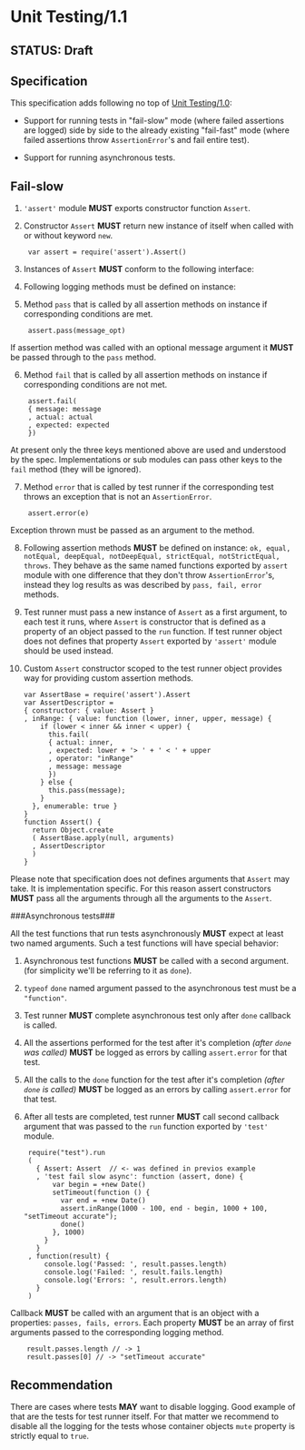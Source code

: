 Unit Testing/1.1
================

STATUS: Draft
-------------

Specification
-------------

This specification adds following no top of [Unit Testing/1.0]:

- Support for running tests in "fail-slow" mode (where failed
assertions are logged) side by side to the already existing
"fail-fast" mode (where failed assertions throw `AssertionError`'s
and fail entire test).

- Support for running asynchronous tests.


Fail-slow
---------

1. `'assert'` module **MUST** exports constructor function `Assert`.

2. Constructor `Assert` **MUST** return new instance of itself
when called with or without keyword `new`.

        var assert = require('assert').Assert()

3. Instances of `Assert` **MUST** conform to the following interface:

4. Following logging methods must be defined on instance:

5. Method `pass` that is called by all assertion methods on
instance if corresponding conditions are met.

        assert.pass(message_opt)

  If assertion method was called with an optional message argument
  it **MUST** be passed through to the `pass` method.

6. Method `fail` that is called by all assertion methods on
instance if corresponding conditions are not met.

        assert.fail(
        { message: message
        , actual: actual
        , expected: expected
        })

  At present only the three keys mentioned above are used and
  understood by the spec. Implementations or sub modules can
  pass other keys to the `fail` method (they will be ignored). 

7. Method `error` that is called by test runner if the
corresponding test throws an exception that is not an
`AssertionError`.

        assert.error(e)

  Exception thrown must be passed as an argument to the method.

8. Following assertion methods **MUST** be defined on instance:
`ok, equal, notEqual, deepEqual, notDeepEqual, strictEqual,
notStrictEqual, throws`. They behave as the same named functions
exported by `assert` module with one difference that they don't
throw `AssertionError`'s, instead they log results as was
described by `pass, fail, error` methods.

9. Test runner must pass a new instance of `Assert` as a first
argument, to each test it runs, where `Assert` is constructor
that is defined as a property of an object passed to the `run` function.
If test runner object does not defines that property
`Assert` exported by `'assert'` module should be used instead.

10. Custom `Assert` constructor scoped to the test runner object
provides way for providing custom assertion methods.

        var AssertBase = require('assert').Assert
        var AssertDescriptor =
        { constructor: { value: Assert }
        , inRange: { value: function (lower, inner, upper, message) {
            if (lower < inner && inner < upper) {
              this.fail(
              { actual: inner,
              , expected: lower + '> ' + ' < ' + upper
              , operator: "inRange"
              , message: message
              })
            } else {
              this.pass(message);
            }
          }, enumerable: true }
        }
        function Assert() {
          return Object.create
          ( AssertBase.apply(null, arguments)
          , AssertDescriptor
          )
        }

Please note that specification does not defines arguments that
`Assert` may take. It is implementation specific. For this reason
assert constructors **MUST** pass all the arguments through all
the arguments to the `Assert`.

###Asynchronous tests###

All the test functions that run tests asynchronously **MUST**
expect at least two named arguments. Such a test functions will
have special behavior: 

1. Asynchronous test functions **MUST** be called with a second
argument. (for simplicity we'll be referring to it as `done`).

2. `typeof` `done` named argument passed to the asynchronous
test must be a `"function"`.

3. Test runner **MUST** complete asynchronous test only after
`done` callback is called.

4. All the assertions performed for the test after it's completion
_(after `done` was called)_ **MUST** be logged as errors by calling
`assert.error` for that test.

5. All the calls to the `done` function for the test after it's
completion _(after `done` is called)_ **MUST** be logged as an
errors by calling `assert.error` for that test.

6. After all tests are completed, test runner **MUST** call
second callback argument that was passed to the `run` function
exported by `'test'` module.

        require("test").run
        (
          { Assert: Assert  // <- was defined in previos example
          , 'test fail slow async': function (assert, done) {
              var begin = +new Date()
              setTimeout(function () {
                var end = +new Date()
                assert.inRange(1000 - 100, end - begin, 1000 + 100, "setTimeout accurate");
                done()
              }, 1000)
            }
          }
        , function(result) { 
            console.log('Passed: ', result.passes.length)
            console.log('Failed: ', result.fails.length)
            console.log('Errors: ', result.errors.length)
          }
        )

  Callback **MUST** be called with an argument that is an object
  with a properties: `passes, fails, errors`. Each property 
  **MUST** be an array of first arguments passed to the
  corresponding logging method.

        result.passes.length // -> 1
        result.passes[0] // -> "setTimeout accurate"

Recommendation
--------------

There are cases where tests **MAY** want to disable logging. Good
example of that are the tests for test runner itself. For that matter we recommend to disable all the logging for the tests
whose container objects `mute` property is strictly equal to
`true`.


[Unit Testing/1.0]:http://wiki.commonjs.org/wiki/Unit_Testing/1.0


